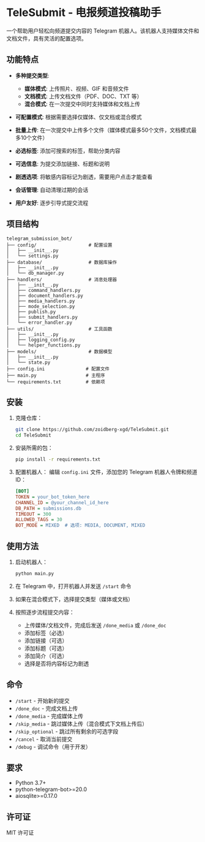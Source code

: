# TeleSubmit - 电报频道投稿助手

一个帮助用户轻松向频道提交内容的 Telegram 机器人。该机器人支持媒体文件和文档文件，具有灵活的配置选项。

## 功能特点

- **多种提交类型**:
  - **媒体模式**: 上传照片、视频、GIF 和音频文件
  - **文档模式**: 上传文档文件（PDF、DOC、TXT 等）
  - **混合模式**: 在一次提交中同时支持媒体和文档上传
  
- **可配置模式**: 根据需要选择仅媒体、仅文档或混合模式

- **批量上传**: 在一次提交中上传多个文件（媒体模式最多50个文件，文档模式最多10个文件）

- **必选标签**: 添加可搜索的标签，帮助分类内容

- **可选信息**: 为提交添加链接、标题和说明

- **剧透选项**: 将敏感内容标记为剧透，需要用户点击才能查看

- **会话管理**: 自动清理过期的会话

- **用户友好**: 逐步引导式提交流程

## 项目结构

```
telegram_submission_bot/
├── config/                   # 配置设置
│   ├── __init__.py
│   └── settings.py
├── database/                 # 数据库操作
│   ├── __init__.py
│   └── db_manager.py
├── handlers/                 # 消息处理器
│   ├── __init__.py
│   ├── command_handlers.py
│   ├── document_handlers.py
│   ├── media_handlers.py
│   ├── mode_selection.py
│   ├── publish.py
│   ├── submit_handlers.py
│   └── error_handler.py
├── utils/                    # 工具函数
│   ├── __init__.py
│   ├── logging_config.py
│   └── helper_functions.py
├── models/                   # 数据模型
│   ├── __init__.py
│   └── state.py
├── config.ini               # 配置文件
├── main.py                  # 主程序
└── requirements.txt         # 依赖项
```

## 安装

1. 克隆仓库：
   ```bash
   git clone https://github.com/zoidberg-xgd/TeleSubmit.git
   cd TeleSubmit
   ```

2. 安装所需的包：
   ```bash
   pip install -r requirements.txt
   ```

3. 配置机器人：
   编辑 `config.ini` 文件，添加您的 Telegram 机器人令牌和频道 ID：
   ```ini
   [BOT]
   TOKEN = your_bot_token_here
   CHANNEL_ID = @your_channel_id_here
   DB_PATH = submissions.db
   TIMEOUT = 300
   ALLOWED_TAGS = 30
   BOT_MODE = MIXED  # 选项: MEDIA, DOCUMENT, MIXED
   ```

## 使用方法

1. 启动机器人：
   ```bash
   python main.py
   ```

2. 在 Telegram 中，打开机器人并发送 `/start` 命令

3. 如果在混合模式下，选择提交类型（媒体或文档）

4. 按照逐步流程提交内容：
   - 上传媒体/文档文件，完成后发送 `/done_media` 或 `/done_doc`
   - 添加标签（必选）
   - 添加链接（可选）
   - 添加标题（可选）
   - 添加简介（可选）
   - 选择是否将内容标记为剧透

## 命令

- `/start` - 开始新的提交
- `/done_doc` - 完成文档上传
- `/done_media` - 完成媒体上传
- `/skip_media` - 跳过媒体上传（混合模式下文档上传后）
- `/skip_optional` - 跳过所有剩余的可选字段
- `/cancel` - 取消当前提交
- `/debug` - 调试命令（用于开发）

## 要求

- Python 3.7+
- python-telegram-bot>=20.0
- aiosqlite>=0.17.0

## 许可证

MIT 许可证